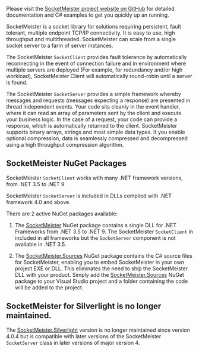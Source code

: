 Please visit the [SocketMeister project website on GitHub](https://github.com/SeanFellowes/SocketMeister) for detailed documentation and C# examples to get you quickly up an running.

SocketMeister is a socket library for solutions requiring persistent, fault tolerant, multiple endpoint TCP/IP connectivity. It is easy to use, high throughput and multithreaded. SocketMeister can scale from a single socket server to a farm of server instances.

The SocketMeister `SocketClient` provides fault tolerance by automatically reconnecting in the event of connection failure and in environment where multiple servers are deployed (For example, for redundancy and/or high workload), SocketMeister Client will automatically round-robin until a server is found. 

The SocketMeister `SocketServer` provides a simple framework whereby messages and requests (messages expecting a response) are presented in thread independent events. Your code sits cleanly in the event handler, where it can read an array of parameters sent by the client and execute your business logic. In the case of a request, your code can provide a response, which is automatically returned to the client. SocketMeister supports binary arrays, strings and most simple data types. It you enable optional compression, data is seamlessly compressed and decompressed using a high throughput compression algorithm.

## SocketMeister NuGet Packages

SocketMeister `SocketClient` works with many .NET framework versions, from .NET 3.5 to .NET 9 

SocketMeister `SocketServer` is included in DLLs compiled with .NET framework 4.0 and above. 

There are 2 active NuGet packages available:

1. The [SocketMeister](https://www.nuget.org/packages/SocketMeister/) NuGet package contains a single DLL for .NET Frameworks from .NET 3.5 to .NET 9. The SocketMeister `SocketClient` in included in all frameworks but the `SocketServer` component is not available in .NET 3.5.  

2. The [SocketMeister.Sources](https://www.nuget.org/packages/SocketMeister.Sources/) NuGet package contains the C# source files for SocketMeister, enabling you to embed SocketMeister in your own project EXE or DLL. This eliminates the need to ship the SocketMeister DLL with your product. Simply add the [SocketMeister.Sources](https://www.nuget.org/packages/SocketMeister.Sources/) NuGet package to your Visual Studio project and a folder containing the code will be added to the project.

## SocketMeister for Silverlight is no longer maintained.

The [SocketMeister.Silverlight](https://www.nuget.org/packages/SocketMeister.Silverlight/) version is no longer maintained since version 4.0.4 but is compatible with later versions of the SocketMeister `SocketServer` class in later versions of major version 4.

